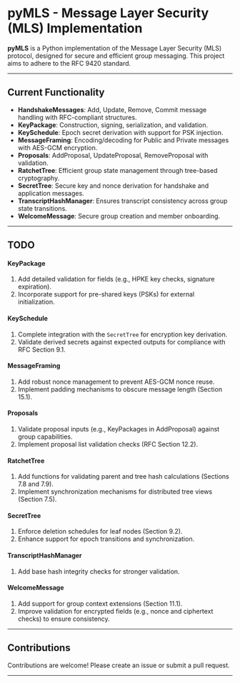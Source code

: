 # pyMLS - Message Layer Security (MLS) Implementation

**pyMLS** is a Python implementation of the Message Layer Security (MLS) protocol, designed for secure and efficient group messaging. This project aims to adhere to the RFC 9420 standard.

---

## Current Functionality

- **HandshakeMessages**: Add, Update, Remove, Commit message handling with RFC-compliant structures.
- **KeyPackage**: Construction, signing, serialization, and validation.
- **KeySchedule**: Epoch secret derivation with support for PSK injection.
- **MessageFraming**: Encoding/decoding for Public and Private messages with AES-GCM encryption.
- **Proposals**: AddProposal, UpdateProposal, RemoveProposal with validation.
- **RatchetTree**: Efficient group state management through tree-based cryptography.
- **SecretTree**: Secure key and nonce derivation for handshake and application messages.
- **TranscriptHashManager**: Ensures transcript consistency across group state transitions.
- **WelcomeMessage**: Secure group creation and member onboarding.

---

## TODO

#### KeyPackage
1. Add detailed validation for fields (e.g., HPKE key checks, signature expiration).
2. Incorporate support for pre-shared keys (PSKs) for external initialization.

#### KeySchedule
1. Complete integration with the `SecretTree` for encryption key derivation.
2. Validate derived secrets against expected outputs for compliance with RFC Section 9.1.

#### MessageFraming
1. Add robust nonce management to prevent AES-GCM nonce reuse.
2. Implement padding mechanisms to obscure message length (Section 15.1).

#### Proposals
1. Validate proposal inputs (e.g., KeyPackages in AddProposal) against group capabilities.
2. Implement proposal list validation checks (RFC Section 12.2).

#### RatchetTree
1. Add functions for validating parent and tree hash calculations (Sections 7.8 and 7.9).
2. Implement synchronization mechanisms for distributed tree views (Section 7.5).

#### SecretTree
1. Enforce deletion schedules for leaf nodes (Section 9.2).
2. Enhance support for epoch transitions and synchronization.

#### TranscriptHashManager
1. Add base hash integrity checks for stronger validation.

#### WelcomeMessage
1. Add support for group context extensions (Section 11.1).
2. Improve validation for encrypted fields (e.g., nonce and ciphertext checks) to ensure consistency.

---

## Contributions

Contributions are welcome! Please create an issue or submit a pull request.

---

